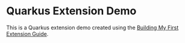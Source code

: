# Quarkus Extension Demo

This is a Quarkus extension demo created using the [Building My First Extension Guide](https://quarkus.io/guides/building-my-first-extension#time-to-use-your-new-extension).